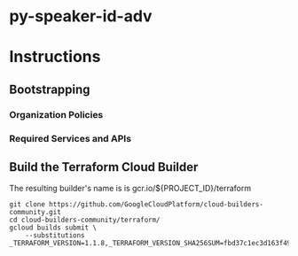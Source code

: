 # py-speaker-id-adv

# Instructions
## Bootstrapping
### Organization Policies

### Required Services and APIs


## Build the Terraform Cloud Builder
The resulting builder's name is is gcr.io/${PROJECT_ID}/terraform

```shell
git clone https://github.com/GoogleCloudPlatform/cloud-builders-community.git
cd cloud-builders-community/terraform/
gcloud builds submit \
    --substitutions _TERRAFORM_VERSION=1.1.8,_TERRAFORM_VERSION_SHA256SUM=fbd37c1ec3d163f493075aa0fa85147e7e3f88dd98760ee7af7499783454f4c5
```

## 
